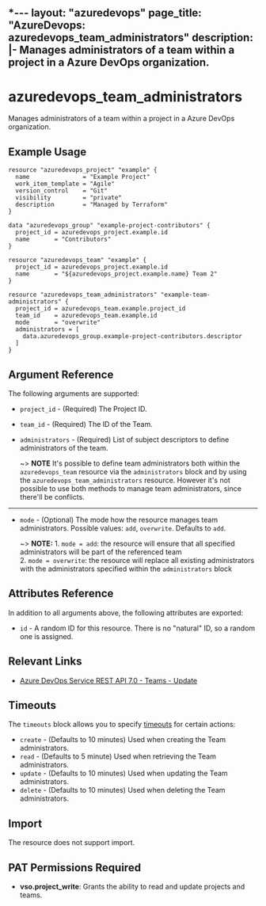 *---
layout: "azuredevops"
page_title: "AzureDevops: azuredevops_team_administrators"
description: |-
  Manages administrators of a team within a project in a Azure DevOps organization.
---


# azuredevops_team_administrators

Manages administrators of a team within a project in a Azure DevOps organization.

## Example Usage

```hcl
resource "azuredevops_project" "example" {
  name               = "Example Project"
  work_item_template = "Agile"
  version_control    = "Git"
  visibility         = "private"
  description        = "Managed by Terraform"
}

data "azuredevops_group" "example-project-contributors" {
  project_id = azuredevops_project.example.id
  name       = "Contributors"
}

resource "azuredevops_team" "example" {
  project_id = azuredevops_project.example.id
  name       = "${azuredevops_project.example.name} Team 2"
}

resource "azuredevops_team_administrators" "example-team-administrators" {
  project_id = azuredevops_team.example.project_id
  team_id    = azuredevops_team.example.id
  mode       = "overwrite"
  administrators = [
    data.azuredevops_group.example-project-contributors.descriptor
  ]
}
```

## Argument Reference

The following arguments are supported:

* `project_id` - (Required) The Project ID.

* `team_id` - (Required) The ID of the Team.

* `administrators` - (Required) List of subject descriptors to define administrators of the team.

  ~> **NOTE** It's possible to define team administrators both within the
   `azuredevops_team` resource via the `administrators` block and by using the
   `azuredevops_team_administrators` resource. However it's not possible to use
   both methods to manage team administrators, since there'll be conflicts.

---

* `mode` - (Optional) The mode how the resource manages team administrators. Possible values: `add`, `overwrite`. Defaults to `add`.
  
  ~> **NOTE:** 1. `mode = add`: the resource will ensure that all specified administrators will be part of the referenced team
    <br> 2. `mode = overwrite`: the resource will replace all existing administrators with the administrators specified within the `administrators` block

## Attributes Reference

In addition to all arguments above, the following attributes are exported:

* `id` - A random ID for this resource. There is no "natural" ID, so a random one is assigned.

## Relevant Links

- [Azure DevOps Service REST API 7.0 - Teams - Update](https://docs.microsoft.com/en-us/rest/api/azure/devops/core/teams/update?view=azure-devops-rest-7.0)

## Timeouts

The `timeouts` block allows you to specify [timeouts](https://developer.hashicorp.com/terraform/language/resources/syntax#operation-timeouts) for certain actions:

* `create` - (Defaults to 10 minutes) Used when creating the Team administrators.
* `read` - (Defaults to 5 minute) Used when retrieving the Team administrators.
* `update` - (Defaults to 10 minutes) Used when updating the Team administrators.
* `delete` - (Defaults to 10 minutes) Used when deleting the Team administrators.

## Import

The resource does not support import.

## PAT Permissions Required

- **vso.project_write**:	Grants the ability to read and update projects and teams. 
